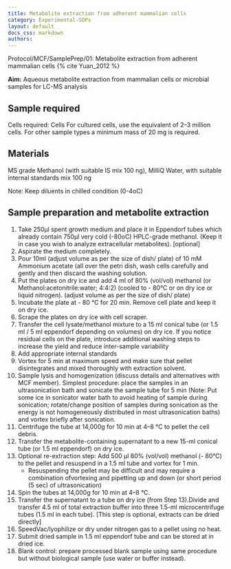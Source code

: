 ```yaml
---
title: Metabolite extraction from adherent mammalian cells
category: Experimental-SOPs
layout: default
docs_css: markdown
authors:
---
```


Protocol/MCF/SamplePrep/01: Metabolite extraction from adherent mammalian cells {% cite Yuan_2012 %}

**Aim:** Aqueous metabolite extraction from mammalian cells or microbial samples for LC-MS analysis 

## Sample required
Cells required: Cells For cultured cells, use the equivalent of 2–3 million cells. For other sample types a minimum mass of 20 mg is required.
 
## Materials
MS grade Methanol (with suitable IS mix 100 ng), MilliQ Water, with suitable internal standards mix 100 ng

Note: Keep diluents in chilled condition (0-4oC)  

## Sample preparation and metabolite extraction

1. Take 250μl spent growth medium and place it in Eppendorf tubes which already contain 750μl very cold (-80oC) HPLC-grade methanol. (Keep it in case you wish to analyze extracellular metabolites). [optional]
2. Aspirate the medium completely.
3. Pour 10ml (adjust volume as per the size of dish/ plate) of 10 mM Ammonium acetate (all over the petri dish, wash cells carefully and gently and then discard the washing solution.
4. Put the plates on dry ice and add 4 ml of 80% (vol/vol) methanol (or Methanol:acetonitrile:water; 4:4:2) (cooled to - 80°C or on dry ice or liquid nitrogen). (adjust volume as per the size of dish/ plate)
5. Incubate the plate at - 80 °C for 20 min. Remove cell plate and keep it on dry ice.
6. Scrape the plates on dry ice with cell scraper.
7. Transfer the cell lysate/methanol mixture to a 15 ml conical tube (or 1.5 ml / 5 ml eppendorf depending on volumes) on dry ice. If you notice residual cells on the plate, introduce additional washing steps to increase the yield and reduce inter-sample variability
8. Add appropriate internal standards
9. Vortex for 5 min at maximum speed and make sure that pellet disintegrates and mixed thoroughly with extraction solvent.
10. Sample lysis and homogenization (discuss details and alternatives with MCF member). Simplest procedure: place the samples in an ultrasonication bath and sonicate the sample tube for 5 min (Note: Put some ice in sonicator water bath to avoid heating of sample during sonication; rotate/change position of samples during sonication as the energy is not homogeneously distributed in most ultrasonication baths) and vortex briefly after sonication.
11. Centrifuge the tube at 14,000g for 10 min at 4–8 °C to pellet the cell debris.
12. Transfer the metabolite-containing supernatant to a new 15-ml conical tube (or 1.5 ml eppendorf) on dry ice.
13. Optional re-extraction step: Add 500 μl 80% (vol/vol) methanol (- 80°C) to the pellet and resuspend in a 1.5 ml tube and vortex for 1 min.
    - Resuspending the pellet may be difficult and may require a combination ofvortexing and pipetting up and down (or short period (5 sec) of ultrasonication)
14. Spin the tubes at 14,000g for 10 min at 4–8 °C.
15. Transfer the supernatant to a tube on dry ice (from Step 13).Divide and transfer 4.5 ml of total extraction buffer into three 1.5-ml microcentrifuge tubes (1.5 ml in each tube). [This step is optional, extracts can be dried directly]
16. SpeedVac/lyophilize or dry under nitrogen gas to a pellet using no heat.
17. Submit dried sample in 1.5 ml eppendorf tube and can be stored at in dried ice.
18. Blank control: prepare processed blank sample using same procedure but without biological sample (use water or buffer instead). 
